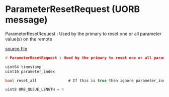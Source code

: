 # ParameterResetRequest (UORB message)

ParameterResetRequest : Used by the primary to reset one or all parameter value(s) on the remote

[source file](https://github.com/PX4/PX4-Autopilot/blob/release/1.15/msg/ParameterResetRequest.msg)

```c
# ParameterResetRequest : Used by the primary to reset one or all parameter value(s) on the remote

uint64 timestamp
uint16 parameter_index

bool reset_all              # If this is true then ignore parameter_index

uint8 ORB_QUEUE_LENGTH = 4

```
